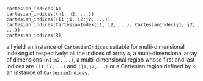 ```
cartesian_indices(A)
cartesian_indices((n1, n2, ...))
cartesian_indices((i1:j1, i2:j2, ...))
cartesian_indices(CartesianIndex(i1, i2, ...), CartesianIndex(j1, j2, ...))
cartesian_indices(R)
```

all yield an instance of `CartesianIndices` suitable for multi-dimensional indexing of respectively: all the indices of array `A`, a multi-dimensional array of dimensions `(n1,n2,...)`, a multi-dimensional region whose first and last indices are `(i1,i2,...)` and `(j1,j2,...)` or a Cartesian region defined by `R`, an instance of `CartesianIndices`.
